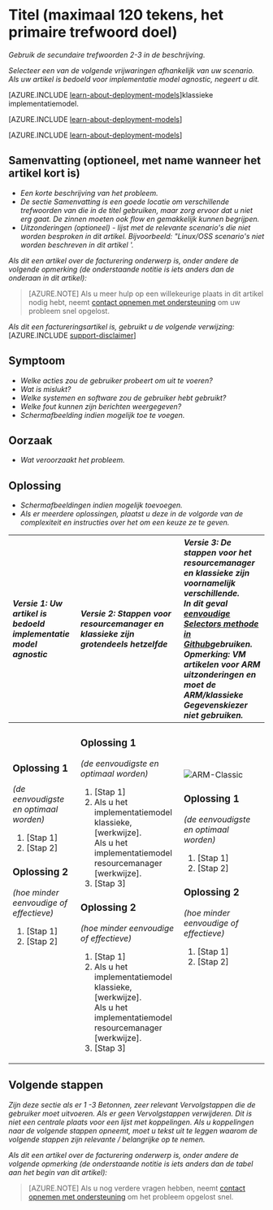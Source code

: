 <properties
   pageTitle="De titel van de pagina die wordt weergegeven in de browser tabblad en zoekresultaten"
   description="Beschrijving van het artikel die wordt weergegeven op te lossen, pagina's en klik in de meeste zoekresultaten"
   services="service-name"
   documentationCenter="dev-center-name"
   authors="GitHub-alias-of-only-one-author"
   manager="manager-alias"
   editor=""
   tags="comma-separates-additional-tags-if-required"/>

<tags
   ms.service="required"
   ms.devlang="may be required"
   ms.topic="article"
   ms.tgt_pltfrm="may be required"
   ms.workload="required"
   ms.date="mm/dd/yyyy"
   ms.author="Your MSFT alias or your full email address;semicolon separates two or more"/>

# <a name="title-maximum-120-characters-target-the-primary-keyword"></a>Titel (maximaal 120 tekens, het primaire trefwoord doel)

_Gebruik de secundaire trefwoorden 2-3 in de beschrijving._

_Selecteer een van de volgende vrijwaringen afhankelijk van uw scenario. Als uw artikel is bedoeld voor implementatie model agnostic, negeert u dit._

[AZURE.INCLUDE [learn-about-deployment-models](../../includes/learn-about-deployment-models-rm-include.md)]klassieke implementatiemodel.

[AZURE.INCLUDE [learn-about-deployment-models](../../includes/learn-about-deployment-models-classic-include.md)]

[AZURE.INCLUDE [learn-about-deployment-models](../../learn-about-deployment-models-both-include.md)]

## <a name="summary-optional-especially-when-the-article-is-short"></a>Samenvatting (optioneel, met name wanneer het artikel kort is)

- _Een korte beschrijving van het probleem._
- _De sectie Samenvatting is een goede locatie om verschillende trefwoorden van die in de titel gebruiken, maar zorg ervoor dat u niet erg gaat. De zinnen moeten ook flow en gemakkelijk kunnen begrijpen._
- _Uitzonderingen (optioneel) - lijst met de relevante scenario's die niet worden besproken in dit artikel. Bijvoorbeeld: "Linux/OSS scenario's niet worden beschreven in dit artikel '._

_Als dit een artikel over de facturering onderwerp is, onder andere de volgende opmerking (de onderstaande notitie is iets anders dan de onderaan in dit artikel):_
> [AZURE.NOTE] Als u meer hulp op een willekeurige plaats in dit artikel nodig hebt, neemt [contact opnemen met ondersteuning](https://portal.azure.com/?#blade/Microsoft_Azure_Support/HelpAndSupportBlade) om uw probleem snel opgelost.

_Als dit een factureringsartikel is, gebruikt u de volgende verwijzing:_
[AZURE.INCLUDE [support-disclaimer](../../includes/support-disclaimer.md)]

## <a name="symptom"></a>Symptoom

- _Welke acties zou de gebruiker probeert om uit te voeren?_
- _Wat is mislukt?_
- _Welke systemen en software zou de gebruiker hebt gebruikt?_
- _Welke fout kunnen zijn berichten weergegeven?_
- _Schermafbeelding indien mogelijk toe te voegen._

## <a name="cause"></a>Oorzaak

- _Wat veroorzaakt het probleem._

## <a name="solution"></a>Oplossing

- _Schermafbeeldingen indien mogelijk toevoegen._
- _Als er meerdere oplossingen, plaatst u deze in de volgorde van de complexiteit en instructies over het om een keuze ze te geven._

| <em>Versie 1: Uw artikel is bedoeld implementatie model agnostic</em> | <em>Versie 2: Stappen voor resourcemanager en klassieke zijn grotendeels hetzelfde</em> | <em>Versie 3: De stappen voor het resourcemanager en klassieke zijn voornamelijk verschillende. <br />In dit geval <a href="https://github.com/Azure/azure-content-pr/blob/master/contributor-guide/custom-markdown-extensions.md#simple-selectors">eenvoudige Selectors methode in Github</a>gebruiken. <br />Opmerking: VM artikelen voor ARM uitzonderingen en moet de ARM/klassieke Gegevenskiezer niet gebruiken.</em> |
|:------------------------------------------------------|:-----------------------------------------------------------|:----------------------------------------------------------------------------------------------------------------------------------------------------------------------------|
| <p><h3>Oplossing 1</h3><em>(de eenvoudigste en optimaal worden)</em></p><ol><li>[Stap 1]</li><li>[Stap 2]</li></ol><p><h3>Oplossing 2</h3><em>(hoe minder eenvoudige of effectieve)</em></p><ol><li>[Stap 1]</li><li>[Stap 2]</li></ol><br /><br /><br /><br /><br /><br /><br /><br /> | <p><h3>Oplossing 1</h3><em>(de eenvoudigste en optimaal worden)</em></p><ol><li>[Stap 1]</li><li>Als u het implementatiemodel klassieke, [werkwijze].<br />Als u het implementatiemodel resourcemanager [werkwijze].</li><li>[Stap 3]</li></ol><p><h3>Oplossing 2</h3><em>(hoe minder eenvoudige of effectieve)</em></p><ol><li>[Stap 1]</li><li>Als u het implementatiemodel klassieke, [werkwijze].<br />Als u het implementatiemodel resourcemanager [werkwijze].</li><li>[Stap 3]</li></ol> | <img src="media/markdown-template-for-support-articles-symptom-cause-resolution/rm-classic.png" alt="ARM-Classic"><p><h3>Oplossing 1</h3><em>(de eenvoudigste en optimaal worden)</em></p><ol><li>[Stap 1]</li><li>[Stap 2]</li></ol><p><h3>Oplossing 2</h3><em>(hoe minder eenvoudige of effectieve)</em></p><ol><li>[Stap 1]</li><li>[Stap 2]</li></ol><br /><br /><br /><br /> |

## <a name="next-steps"></a>Volgende stappen
_Zijn deze sectie als er 1 -3 Betonnen, zeer relevant Vervolgstappen die de gebruiker moet uitvoeren. Als er geen Vervolgstappen verwijderen. Dit is niet een centrale plaats voor een lijst met koppelingen. Als u koppelingen naar de volgende stappen opneemt, moet u tekst uit te leggen waarom de volgende stappen zijn relevante / belangrijke op te nemen._

_Als dit een artikel over de facturering onderwerp is, onder andere de volgende opmerking (de onderstaande notitie is iets anders dan de tabel aan het begin van dit artikel):_
> [AZURE.NOTE] Als u nog verdere vragen hebben, neemt [contact opnemen met ondersteuning](https://portal.azure.com/?#blade/Microsoft_Azure_Support/HelpAndSupportBlade) om het probleem opgelost snel.

